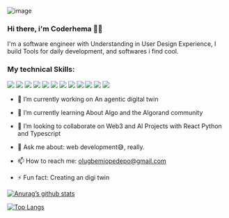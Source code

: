![image](https://github.com/Opedepodepes-Olugbemi/Opedepodepes-Olugbemi/assets/71410992/e21d1503-eb8c-4211-9cac-73ea69df5c55)

### Hi there, i'm Coderhema 👋🏽

I'm a software engineer with Understanding in User Design Experience, I build Tools for daily development, and softwares i find cool.


### My technical Skills:
![](https://img.shields.io/badge/HTML5-E34F26?style=for-the-badge&logo=html5&logoColor=white)  ![](https://img.shields.io/badge/CSS3-1572B6?style=for-the-badge&logo=css3&logoColor=white)  ![](https://img.shields.io/badge/Node.js-43853D?style=for-the-badge&logo=node.js&logoColor=white)  ![](https://img.shields.io/badge/JavaScript-323330?style=for-the-badge&logo=javascript&logoColor=F7DF1E)   ![](https://img.shields.io/badge/React-20232A?style=for-the-badge&logo=react&logoColor=61DAFB)  ![](https://img.shields.io/badge/MongoDB-4EA94B?style=for-the-badge&logo=mongodb&logoColor=white)   ![](https://img.shields.io/badge/Streamlit-404D59?style=for-the-badge&logo=streamlit&logoColor=white)  ![](https://img.shields.io/badge/MySQL-00000F?style=for-the-badge&logo=mysql&logoColor=white)  ![](https://img.shields.io/badge/Rive-563D7C?style=for-the-badge&logo=rive&logoColor=white)   ![](https://img.shields.io/badge/Flutter-0769AD?style=for-the-badge&logo=flutter&logoColor=white)  ![](https://img.shields.io/badge/Adobe%20XD-470137?style=for-the-badge&logo=Adobe%20XD&logoColor=#FF61F6)   ![](https://img.shields.io/badge/Figma-F24E1E?style=for-the-badge&logo=figma&logoColor=white)


- 🔭 I’m currently working on An agentic digital twin

- 🌱 I’m currently learning About Algo and the Algorand community

- 👯 I’m looking to collaborate on Web3 and AI Projects with React Python and Typescript


- 💬 Ask me about: web development😅, really.

- 📫 How to reach me: olugbemiopedepo@gmail.com

- ⚡ Fun fact: Creating an digi twin


[![Anurag’s github stats](https://github-readme-stats.vercel.app/api?username=Opedepodepes-Olugbemi)](https://github.com/Opedepodepes-Olugbemi)

[![Top Langs](https://github-readme-stats.vercel.app/api/top-langs/?username=Opedepodepes-Olugbemi&layout=compact)](https://github.com/Opedepodepes-Olugbemi)
